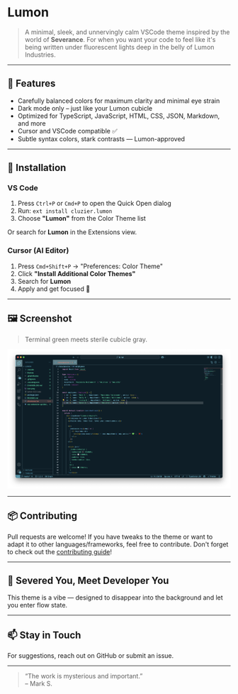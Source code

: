# Lumon

> A minimal, sleek, and unnervingly calm VSCode theme inspired by the world of **Severance**. For when you want your code to feel like it's being written under fluorescent lights deep in the belly of Lumon Industries.

---

## 🎨 Features

- Carefully balanced colors for maximum clarity and minimal eye strain
- Dark mode only – just like your Lumon cubicle
- Optimized for TypeScript, JavaScript, HTML, CSS, JSON, Markdown, and more
- Cursor and VSCode compatible ✅
- Subtle syntax colors, stark contrasts — Lumon-approved

---

## 🧪 Installation

### VS Code

1. Press `Ctrl+P` or `Cmd+P` to open the Quick Open dialog
2. Run: `ext install cluzier.lumon`
3. Choose **"Lumon"** from the Color Theme list

Or search for **Lumon** in the Extensions view.

### Cursor (AI Editor)

1. Press `Cmd+Shift+P` → "Preferences: Color Theme"
2. Click **"Install Additional Color Themes"**
3. Search for **Lumon**
4. Apply and get focused 🧠

---

## 🖼️ Screenshot

> Terminal green meets sterile cubicle gray.

![Lumon Code Screenshot](images/screenshot.png)

---

## 📦 Contributing

Pull requests are welcome! If you have tweaks to the theme or want to adapt it to other languages/frameworks, feel free to contribute. Don't forget to check out the [contributing guide](https://github.com/cluzier/lumon/blob/main/CONTRIBUTING.md)!

---

## 🧠 Severed You, Meet Developer You

This theme is a vibe — designed to disappear into the background and let you enter flow state.

---

## 📫 Stay in Touch

For suggestions, reach out on GitHub or submit an issue.

---

> “The work is mysterious and important.”  
> – Mark S.

